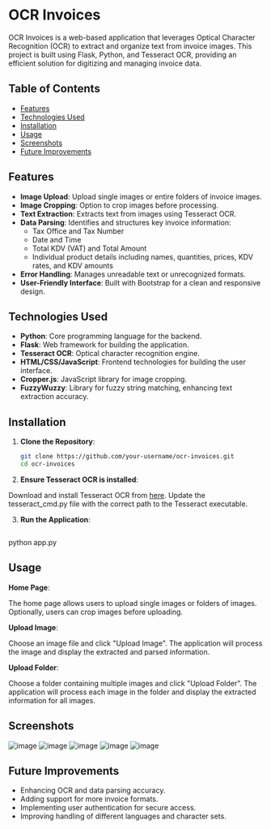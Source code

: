 # OCR Invoices

OCR Invoices is a web-based application that leverages Optical Character Recognition (OCR) to extract and organize text from invoice images. This project is built using Flask, Python, and Tesseract OCR, providing an efficient solution for digitizing and managing invoice data.

## Table of Contents

- [Features](#features)
- [Technologies Used](#technologies-used)
- [Installation](#installation)
- [Usage](#usage)
- [Screenshots](#screenshots)
- [Future Improvements](#future-improvements)

## Features

- **Image Upload**: Upload single images or entire folders of invoice images.
- **Image Cropping**: Option to crop images before processing.
- **Text Extraction**: Extracts text from images using Tesseract OCR.
- **Data Parsing**: Identifies and structures key invoice information:
  - Tax Office and Tax Number
  - Date and Time
  - Total KDV (VAT) and Total Amount
  - Individual product details including names, quantities, prices, KDV rates, and KDV amounts
- **Error Handling**: Manages unreadable text or unrecognized formats.
- **User-Friendly Interface**: Built with Bootstrap for a clean and responsive design.

## Technologies Used

- **Python**: Core programming language for the backend.
- **Flask**: Web framework for building the application.
- **Tesseract OCR**: Optical character recognition engine.
- **HTML/CSS/JavaScript**: Frontend technologies for building the user interface.
- **Cropper.js**: JavaScript library for image cropping.
- **FuzzyWuzzy**: Library for fuzzy string matching, enhancing text extraction accuracy.

## Installation

1. **Clone the Repository**:
   ```sh
   git clone https://github.com/your-username/ocr-invoices.git
   cd ocr-invoices

2. **Ensure Tesseract OCR is installed**:

Download and install Tesseract OCR from [here](https://github.com/tesseract-ocr/tesseract).
Update the tesseract_cmd.py file with the correct path to the Tesseract executable.

3. **Run the Application**:
   ```sh
python app.py

## Usage
**Home Page**:

The home page allows users to upload single images or folders of images.
Optionally, users can crop images before uploading.

**Upload Image**:

Choose an image file and click "Upload Image".
The application will process the image and display the extracted and parsed information.

**Upload Folder**:

Choose a folder containing multiple images and click "Upload Folder".
The application will process each image in the folder and display the extracted information for all images.


## Screenshots

![image](https://github.com/CanBulutCoding/OCR-Website-specialized-for-invoices/assets/127326150/b348183c-5f75-42e3-9da6-f643952afade)
![image](https://github.com/CanBulutCoding/OCR-Website-specialized-for-invoices/assets/127326150/1cd15f30-a1dc-4a2e-9935-0daf7d8257f7)
![image](https://github.com/CanBulutCoding/OCR-Website-specialized-for-invoices/assets/127326150/dac9b6bb-de8d-45ca-b61d-26e29480362b)
![image](https://github.com/CanBulutCoding/OCR-Website-specialized-for-invoices/assets/127326150/0d684d0a-18f1-4e21-8878-bc21b3ed559a)
![image](https://github.com/CanBulutCoding/OCR-Website-specialized-for-invoices/assets/127326150/de184768-0df1-4288-b021-1fc631399896)

## Future Improvements
- Enhancing OCR and data parsing accuracy.
- Adding support for more invoice formats.
- Implementing user authentication for secure access.
- Improving handling of different languages and character sets.






